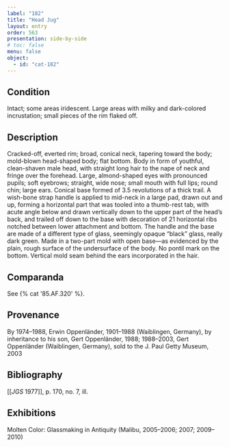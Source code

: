 ```yaml
---
label: "182"
title: "Head Jug"
layout: entry
order: 563
presentation: side-by-side
# toc: false
menu: false
object:
  - id: "cat-182"
---
```


## Condition

Intact; some areas iridescent. Large areas with milky and dark-colored incrustation; small pieces of the rim flaked off.

## Description

Cracked-off, everted rim; broad, conical neck, tapering toward the body; mold-blown head-shaped body; flat bottom. Body in form of youthful, clean-shaven male head, with straight long hair to the nape of neck and fringe over the forehead. Large, almond-shaped eyes with pronounced pupils; soft eyebrows; straight, wide nose; small mouth with full lips; round chin; large ears. Conical base formed of 3.5 revolutions of a thick trail. A wish-bone strap handle is applied to mid-neck in a large pad, drawn out and up, forming a horizontal part that was tooled into a thumb-rest tab, with acute angle below and drawn vertically down to the upper part of the head’s back, and trailed off down to the base with decoration of 21 horizontal ribs notched between lower attachment and bottom. The handle and the base are made of a different type of glass, seemingly opaque “black” glass, really dark green. Made in a two-part mold with open base—as evidenced by the plain, rough surface of the undersurface of the body. No pontil mark on the bottom. Vertical mold seam behind the ears incorporated in the hair.

## Comparanda

See {% cat '85.AF.320' %}.

## Provenance

By 1974–1988, Erwin Oppenländer, 1901–1988 (Waiblingen, Germany), by inheritance to his son, Gert Oppenländer, 1988; 1988–2003, Gert Oppenländer (Waiblingen, Germany), sold to the J. Paul Getty Museum, 2003

## Bibliography

[[*JGS* 1977]], p. 170, no. 7, ill.

## Exhibitions

Molten Color: Glassmaking in Antiquity (Malibu, 2005–2006; 2007; 2009–2010)